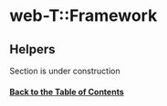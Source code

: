 
# web-T::Framework

## Helpers

 
Section is under construction


#### [Back to the Table of Contents](../README_FRAMEWORK.md)